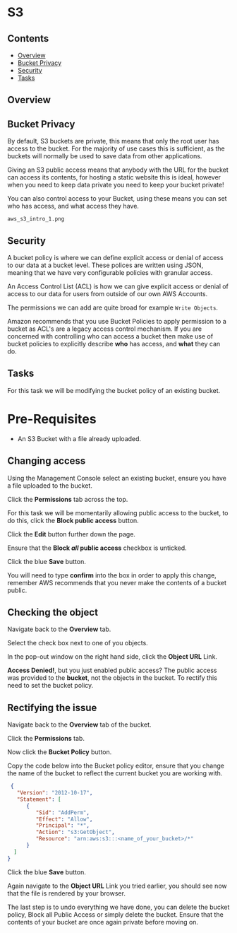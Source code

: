 # S3

<!--TOC_START-->
## Contents
- [Overview](#overview)
- [Bucket Privacy](#bucket-privacy)
- [Security](#security)
- [Tasks](#tasks)

<!--TOC_END-->
## Overview

## Bucket Privacy
By default, S3 buckets are private, this means that only the root user has access to the bucket.  For the majority of use cases this is sufficient, as the buckets will normally be used to save data from other applications.

Giving an S3 public access means that anybody with the URL for the bucket can access its contents, for hosting a static website this is ideal, however when you need to keep data private you need to keep your bucket private!

You can also control access to your Bucket, using these means you can set who has access, and what access they have.

```
aws_s3_intro_1.png
```

## Security

A bucket policy is where we can define explicit access or denial of access to our data at a bucket level.  These polices are written using JSON, meaning that we have very configurable policies with granular access.

An Access Control List (ACL) is how we can give explicit access or denial of access to our data for users from outside of our own AWS Accounts.

The permissions we can add are quite broad for example `Write Objects`.

Amazon recommends that you use Bucket Policies to apply permission to a bucket as ACL's are a legacy access control mechanism.  If you are concerned with controlling who can access a bucket then make use of bucket policies to explicitly describe **who** has access, and **what** they can do.

## Tasks

For this task we will be modifying the bucket policy of an existing bucket.

# Pre-Requisites

- An S3 Bucket with a file already uploaded.

## Changing access

Using the Management Console select an existing bucket, ensure you have a file uploaded to the bucket.

Click the **Permissions** tab across the top.

For this task we will be momentarily allowing public access to the bucket, to do this, click the **Block public access** button.

Click the **Edit** button further down the page.

Ensure that the **Block *all* public access** checkbox is unticked.

Click the blue **Save** button.

You will need to type **confirm** into the box in order to apply this change, remember AWS recommends that you never make the contents of a bucket public.

## Checking the object

Navigate back to the **Overview** tab.

Select the check box next to one of you objects.

In the pop-out window on the right hand side, click the **Object URL** Link.

**Access Denied!**, but you just enabled public access? The public access was provided to the **bucket**, not the objects in the bucket.  To rectify this need to set the bucket policy.

## Rectifying the issue

Navigate back to the **Overview** tab of the bucket.

Click the **Permissions** tab.

Now click the **Bucket Policy** button.

Copy the code below into the Bucket policy editor, ensure that you change the name of the bucket to reflect the current bucket you are working with.

```JSON
 {
   "Version": "2012-10-17",
   "Statement": [
      {
         "Sid": "AddPerm",
         "Effect": "Allow",
         "Principal": "*",
         "Action": "s3:GetObject",
         "Resource": "arn:aws:s3:::<name_of_your_bucket>/*"
      }
  ]
}
```
Click the blue **Save** button.

Again navigate to the **Object URL** Link you tried earlier, you should see now that the file is rendered by your browser.

The last step is to undo everything we have done, you can delete the bucket policy, Block all Public Access or simply delete the bucket.  Ensure that the contents of your bucket are once again private before moving on.
